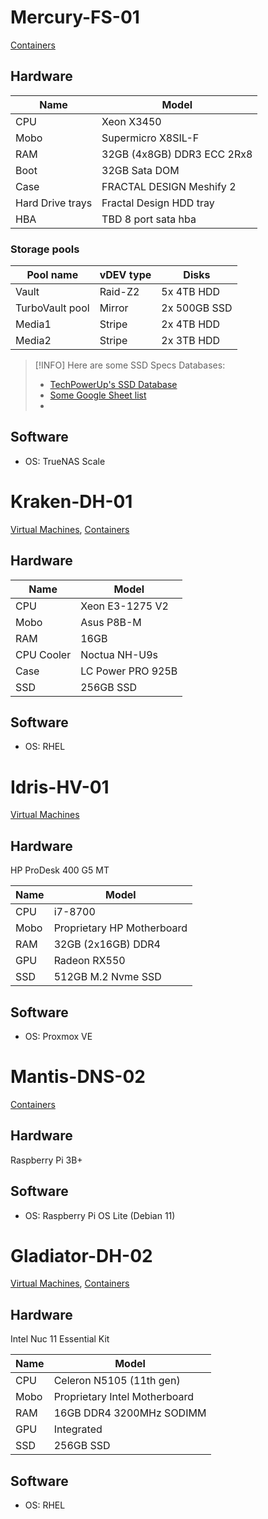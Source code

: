 # Mercury-FS-01
[Containers](apps.md#mercury-fs-01)
## Hardware
| Name | Model |
| ---- | ---- |
| CPU | Xeon X3450 |
| Mobo | Supermicro X8SIL-F |
| RAM | 32GB (4x8GB) DDR3 ECC 2Rx8 |
| Boot | 32GB Sata DOM |
| Case | FRACTAL DESIGN Meshify 2 |
| Hard Drive trays | Fractal Design HDD tray |
| HBA | TBD 8 port sata hba |
### Storage pools
| Pool name | vDEV type | Disks |
| ---- | ---- | ---- |
| Vault | Raid-Z2 | 5x 4TB HDD |
| TurboVault pool | Mirror | 2x 500GB SSD |
| Media1 | Stripe | 2x 4TB HDD |
| Media2 | Stripe | 2x 3TB HDD |

>[!INFO]
>Here are some SSD Specs Databases:
> - [TechPowerUp's SSD Database](https://www.techpowerup.com/ssd-specs/)
> - [Some Google Sheet list](https://docs.google.com/spreadsheets/d/1B27_j9NDPU3cNlj2HKcrfpJKHkOf-Oi1DbuuQva2gT4/edit#gid=0)
> - 
## Software 

- OS: TrueNAS Scale

# Kraken-DH-01
[Virtual Machines](apps.md#kraken-dh-01), [Containers](apps.md#kraken-dh-01-1)
## Hardware
| Name       | Model             |
| ---------- | ----------------- |
| CPU        | Xeon E3-1275 V2   |
| Mobo       | Asus P8B-M        |
| RAM        | 16GB            |
| CPU Cooler | Noctua NH-U9s   |
| Case       | LC Power PRO 925B |
| SSD        | 256GB SSD       | 
## Software 
- OS: RHEL

# Idris-HV-01
[Virtual Machines](apps.md#idris-hv-01)
## Hardware
HP ProDesk 400 G5 MT

| Name | Model                             |
| ---- | --------------------------------- |
| CPU  | i7-8700                           |
| Mobo | Proprietary HP Motherboard        |
| RAM  | 32GB (2x16GB) DDR4 |
| GPU  | Radeon RX550                      |
| SSD  | 512GB M.2 Nvme SSD                |
## Software 
- OS: Proxmox VE

# Mantis-DNS-02
[Containers](apps.md#mantis-dns-02)
## Hardware
Raspberry Pi 3B+ 
## Software
- OS: Raspberry Pi OS Lite (Debian 11)

# Gladiator-DH-02
[Virtual Machines](apps.md#gladiator-dh-02), [Containers](apps.md#gladiator-dh-02-1)
## Hardware
Intel Nuc 11 Essential Kit

| Name | Model                         |
| ---- | ----------------------------- |
| CPU  | Celeron N5105 (11th gen)      |
| Mobo | Proprietary Intel Motherboard |
| RAM  | 16GB DDR4 3200MHz SODIMM    |
| GPU  | Integrated                    |
| SSD  | 256GB SSD                   | 
## Software
- OS: RHEL